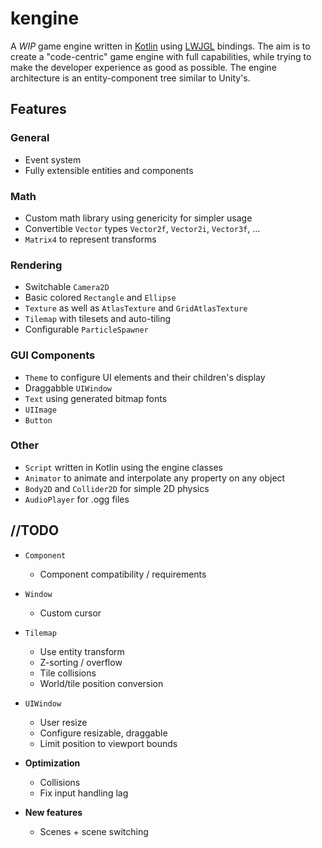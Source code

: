 # kengine

A _WIP_ game engine written in [Kotlin](https://kotlinlang.org/) using [LWJGL](https://www.lwjgl.org/) bindings.
The aim is to create a "code-centric" game engine with full capabilities, while trying to make the developer experience
as good as possible. The engine architecture is an entity-component tree similar to Unity's.


## Features

### General
- Event system
- Fully extensible entities and components

### Math
- Custom math library using genericity for simpler usage
- Convertible `Vector` types `Vector2f`, `Vector2i`, `Vector3f`, ...
- `Matrix4` to represent transforms

### Rendering
- Switchable `Camera2D`
- Basic colored `Rectangle` and `Ellipse`
- `Texture` as well as `AtlasTexture` and `GridAtlasTexture`
- `Tilemap` with tilesets and auto-tiling
- Configurable `ParticleSpawner`

### GUI Components
- `Theme` to configure UI elements and their children's display
- Draggabble `UIWindow`
- `Text` using generated bitmap fonts
- `UIImage`
- `Button`

### Other
- `Script` written in Kotlin using the engine classes
- `Animator` to animate and interpolate any property on any object
- `Body2D` and `Collider2D` for simple 2D physics
- `AudioPlayer` for .ogg files


## //TODO

- `Component`
  - Component compatibility / requirements


- `Window`
  - Custom cursor


- `Tilemap`
  - Use entity transform
  - Z-sorting / overflow
  - Tile collisions
  - World/tile position conversion


- `UIWindow`
  - User resize
  - Configure resizable, draggable
  - Limit position to viewport bounds


- **Optimization**
  - Collisions
  - Fix input handling lag


- **New features**
  - Scenes + scene switching